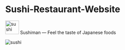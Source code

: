 # Sushi-Restaurant-Website

 <img width="43" alt="sushi" src="https://github.com/1NF1N17YX/Sushi-Restaurant-Website/assets/131818684/96e1e62c-19b1-4a49-87d7-f13ad53922cd"> Sushiman — Feel the taste of Japanese foods

![sushi](https://github.com/1NF1N17YX/Sushi-Restaurant-Website/assets/131818684/766d9276-f66f-46cd-8d92-a1f7a978e0d8)
